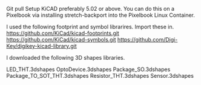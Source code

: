 Git pull 
Setup KiCAD preferably 5.02 or above.
You can do this on a Pixelbook via installing stretch-backport into the Pixelbook Linux Container.

I used the following footprint and symbol librarires. Import these in.
https://github.com/KiCad/kicad-footprints.git
https://github.com/KiCad/kicad-symbols.git 
https://github.com/Digi-Key/digikey-kicad-library.git 

I downloaded the following 3D shapes libraries.

LED_THT.3dshapes
OptoDevice.3dshapes
Package_SO.3dshapes
Package_TO_SOT_THT.3dshapes
Resistor_THT.3dshapes
Sensor.3dshapes 
